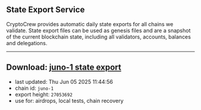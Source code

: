 ## State Export Service
CryptoCrew provides automatic daily state exports for all chains we validate. State export files can be used as genesis files and are a snapshot of the current blockchain state, including all validators, accounts, balances and delegations.

---
**Download: [juno-1 state export](https://dl-eu2.ccvalidators.com/SERVICE/juno/juno-1_export_27053692.json)**
---

- last updated: Thu Jun 05 2025 11:44:56
- chain id: `juno-1`
- export height: `27053692`
- use for: airdrops, local tests, chain recovery
